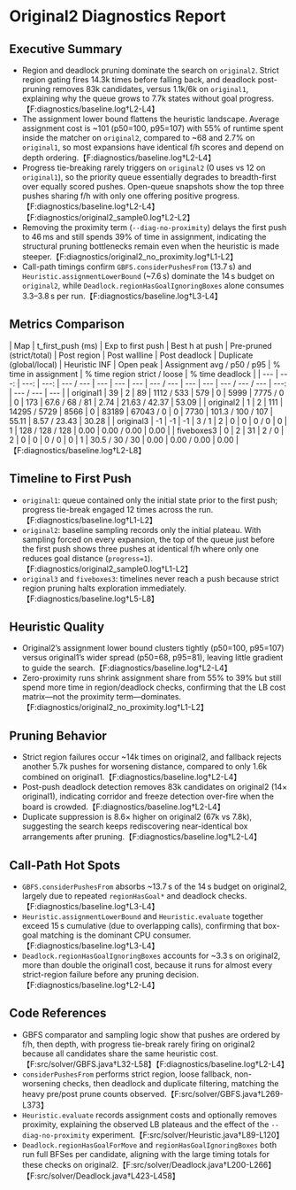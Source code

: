# Original2 Diagnostics Report

## Executive Summary
- Region and deadlock pruning dominate the search on `original2`. Strict region gating fires 14.3k times before falling back, and deadlock post-pruning removes 83k candidates, versus 1.1k/6k on `original1`, explaining why the queue grows to 7.7k states without goal progress.【F:diagnostics/baseline.log†L2-L4】
- The assignment lower bound flattens the heuristic landscape. Average assignment cost is ~101 (p50=100, p95=107) with 55% of runtime spent inside the matcher on `original2`, compared to ~68 and 2.7% on `original1`, so most expansions have identical f/h scores and depend on depth ordering.【F:diagnostics/baseline.log†L2-L4】
- Progress tie-breaking rarely triggers on `original2` (0 uses vs 12 on `original1`), so the priority queue essentially degrades to breadth-first over equally scored pushes. Open-queue snapshots show the top three pushes sharing f/h with only one offering positive progress.【F:diagnostics/baseline.log†L2-L4】【F:diagnostics/original2_sample0.log†L2-L2】
- Removing the proximity term (`--diag-no-proximity`) delays the first push to 46 ms and still spends 39% of time in assignment, indicating the structural pruning bottlenecks remain even when the heuristic is made steeper.【F:diagnostics/original2_no_proximity.log†L1-L2】
- Call-path timings confirm `GBFS.considerPushesFrom` (13.7 s) and `Heuristic.assignmentLowerBound` (~7.6 s) dominate the 14 s budget on `original2`, while `Deadlock.regionHasGoalIgnoringBoxes` alone consumes 3.3–3.8 s per run.【F:diagnostics/baseline.log†L3-L4】

## Metrics Comparison
| Map | t_first_push (ms) | Exp to first push | Best h at push | Pre-pruned (strict/total) | Post region | Post wallline | Post deadlock | Duplicate (global/local) | Heuristic INF | Open peak | Assignment avg / p50 / p95 | % time in assignment | % time region strict / loose | % time deadlock |
| --- | ---: | ---: | ---: | --- / --- | --- | --- | --- | --- / --- | --- | --- | --- / --- / --- | ---: | --- / --- | --- |
| original1 | 39 | 2 | 89 | 1112 / 533 | 579 | 0 | 5999 | 7775 / 0 | 0 | 173 | 67.6 / 68 / 81 | 2.74 | 21.63 / 42.37 | 53.09 |
| original2 | 1 | 2 | 111 | 14295 / 5729 | 8566 | 0 | 83189 | 67043 / 0 | 0 | 7730 | 101.3 / 100 / 107 | 55.11 | 8.57 / 23.43 | 30.28 |
| original3 | -1 | -1 | -1 | 3 / 1 | 2 | 0 | 0 | 0 / 0 | 0 | 1 | 128 / 128 / 128 | 0.00 | 0.00 / 0.00 | 0.00 |
| fiveboxes3 | 0 | 2 | 31 | 2 / 0 | 2 | 0 | 0 | 0 / 0 | 0 | 1 | 30.5 / 30 / 30 | 0.00 | 0.00 / 0.00 | 0.00 |
【F:diagnostics/baseline.log†L2-L8】

## Timeline to First Push
- `original1`: queue contained only the initial state prior to the first push; progress tie-break engaged 12 times across the run.【F:diagnostics/baseline.log†L1-L2】
- `original2`: baseline sampling records only the initial plateau. With sampling forced on every expansion, the top of the queue just before the first push shows three pushes at identical f/h where only one reduces goal distance (`progress=1`).【F:diagnostics/original2_sample0.log†L1-L2】
- `original3` and `fiveboxes3`: timelines never reach a push because strict region pruning halts exploration immediately.【F:diagnostics/baseline.log†L5-L8】

## Heuristic Quality
- Original2’s assignment lower bound clusters tightly (p50=100, p95=107) versus original1’s wider spread (p50=68, p95=81), leaving little gradient to guide the search.【F:diagnostics/baseline.log†L2-L4】
- Zero-proximity runs shrink assignment share from 55% to 39% but still spend more time in region/deadlock checks, confirming that the LB cost matrix—not the proximity term—dominates.【F:diagnostics/original2_no_proximity.log†L1-L2】

## Pruning Behavior
- Strict region failures occur ~14k times on original2, and fallback rejects another 5.7k pushes for worsening distance, compared to only 1.6k combined on original1.【F:diagnostics/baseline.log†L2-L4】
- Post-push deadlock detection removes 83k candidates on original2 (14× original1), indicating corridor and freeze detection over-fire when the board is crowded.【F:diagnostics/baseline.log†L2-L4】
- Duplicate suppression is 8.6× higher on original2 (67k vs 7.8k), suggesting the search keeps rediscovering near-identical box arrangements after pruning.【F:diagnostics/baseline.log†L2-L4】

## Call-Path Hot Spots
- `GBFS.considerPushesFrom` absorbs ~13.7 s of the 14 s budget on original2, largely due to repeated `regionHasGoal*` and deadlock checks.【F:diagnostics/baseline.log†L3-L4】
- `Heuristic.assignmentLowerBound` and `Heuristic.evaluate` together exceed 15 s cumulative (due to overlapping calls), confirming that box-goal matching is the dominant CPU consumer.【F:diagnostics/baseline.log†L3-L4】
- `Deadlock.regionHasGoalIgnoringBoxes` accounts for ~3.3 s on original2, more than double the original1 cost, because it runs for almost every strict-region failure before any pruning decision.【F:diagnostics/baseline.log†L2-L4】

## Code References
- GBFS comparator and sampling logic show that pushes are ordered by f/h, then depth, with progress tie-break rarely firing on original2 because all candidates share the same heuristic cost.【F:src/solver/GBFS.java†L32-L58】【F:diagnostics/baseline.log†L2-L4】
- `considerPushesFrom` performs strict region, loose fallback, non-worsening checks, then deadlock and duplicate filtering, matching the heavy pre/post prune counts observed.【F:src/solver/GBFS.java†L269-L373】
- `Heuristic.evaluate` records assignment costs and optionally removes proximity, explaining the observed LB plateaus and the effect of the `--diag-no-proximity` experiment.【F:src/solver/Heuristic.java†L89-L120】
- `Deadlock.regionHasGoalForMove` and `regionHasGoalIgnoringBoxes` both run full BFSes per candidate, aligning with the large timing totals for these checks on original2.【F:src/solver/Deadlock.java†L200-L266】【F:src/solver/Deadlock.java†L423-L458】
